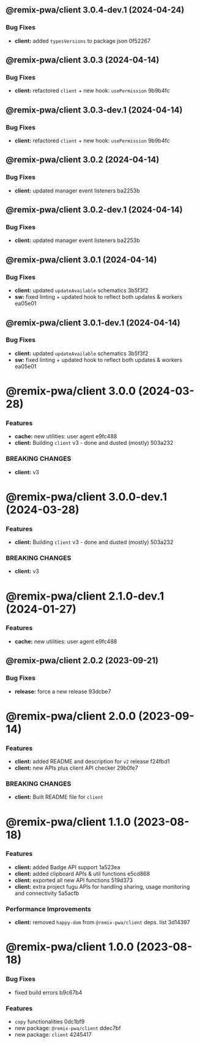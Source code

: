 ## @remix-pwa/client 3.0.4-dev.1 (2024-04-24)


### Bug Fixes

* **client:** added `typesVersions` to package json 0f52267

## @remix-pwa/client 3.0.3 (2024-04-14)


### Bug Fixes

* **client:** refactored `client` + new hook: `usePermission` 9b9b4fc

## @remix-pwa/client 3.0.3-dev.1 (2024-04-14)


### Bug Fixes

* **client:** refactored `client` + new hook: `usePermission` 9b9b4fc

## @remix-pwa/client 3.0.2 (2024-04-14)


### Bug Fixes

* **client:** updated manager event listeners ba2253b

## @remix-pwa/client 3.0.2-dev.1 (2024-04-14)


### Bug Fixes

* **client:** updated manager event listeners ba2253b

## @remix-pwa/client 3.0.1 (2024-04-14)


### Bug Fixes

* **client:** updated `updateAvailable` schematics 3b5f3f2
* **sw:** fixed linting + updated hook to reflect both updates & workers ea05e01

## @remix-pwa/client 3.0.1-dev.1 (2024-04-14)


### Bug Fixes

* **client:** updated `updateAvailable` schematics 3b5f3f2
* **sw:** fixed linting + updated hook to reflect both updates & workers ea05e01

# @remix-pwa/client 3.0.0 (2024-03-28)


### Features

* **cache:** new utilities: user agent e9fc488
* **client:** Building `client` v3 - done and dusted (mostly) 503a232


### BREAKING CHANGES

* **client:** v3

# @remix-pwa/client 3.0.0-dev.1 (2024-03-28)


### Features

* **client:** Building `client` v3 - done and dusted (mostly) 503a232


### BREAKING CHANGES

* **client:** v3

# @remix-pwa/client 2.1.0-dev.1 (2024-01-27)


### Features

* **cache:** new utilities: user agent e9fc488

## @remix-pwa/client 2.0.2 (2023-09-21)


### Bug Fixes

* **release:** force a new release 93dcbe7

# @remix-pwa/client 2.0.0 (2023-09-14)


### Features

* **client:** added README and description for `v2` release f24fbd1
* **client:** new APIs plus client API checker 29b0fe7


### BREAKING CHANGES

* **client:** Built README file for `client`

# @remix-pwa/client 1.1.0 (2023-08-18)


### Features

* **client:** added Badge API support 1a523ea
* **client:** added clipboard APIs & util functions e5cd868
* **client:** exported all new API functions 519d373
* **client:** extra project fugu APIs for handling sharing, usage monitoring and connectivity 5a5acfb


### Performance Improvements

* **client:** removed `happy-dom` from `@remix-pwa/client` deps. list 3d14397

# @remix-pwa/client 1.0.0 (2023-08-18)


### Bug Fixes

* fixed build errors b9c67b4


### Features

* `copy` functionalities 0dc1bf9
* new package: `@remix-pwa/client` ddec7bf
* new package: `client` 4245417
